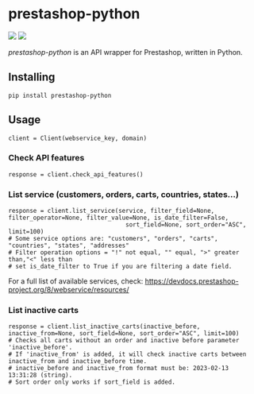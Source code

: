 
# prestashop-python
![](https://img.shields.io/badge/version-0.1.4-success) ![](https://img.shields.io/badge/Python-3.8%20|%203.9%20|%203.10%20|%203.11-4B8BBE?logo=python&logoColor=white)  

*prestashop-python* is an API wrapper for Prestashop, written in Python.
## Installing
```
pip install prestashop-python
```
## Usage
```
client = Client(webservice_key, domain)
```
### Check API features
```
response = client.check_api_features()
```
### List service (customers, orders, carts, countries, states...)
```
response = client.list_service(service, filter_field=None, filter_operator=None, filter_value=None, is_date_filter=False,
                                 sort_field=None, sort_order="ASC", limit=100)
# Some service options are: "customers", "orders", "carts", "countries", "states", "addresses"
# Filter operation options = "!" not equal, "" equal, ">" greater than,"<" less than
# set is_date_filter to True if you are filtering a date field.
```
For a full list of available services, check: https://devdocs.prestashop-project.org/8/webservice/resources/
### List inactive carts
```
response = client.list_inactive_carts(inactive_before, inactive_from=None, sort_field=None, sort_order="ASC", limit=100)
# Checks all carts without an order and inactive before parameter 'inactive_before'.  
# If 'inactive_from' is added, it will check inactive carts between inactive_from and inactive_before time.  
# inactive_before and inactive_from format must be: 2023-02-13 13:31:28 (string).  
# Sort order only works if sort_field is added. 
```
